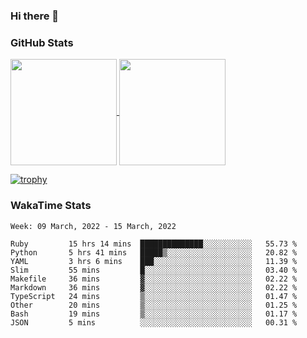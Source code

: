 ### Hi there 👋

### GitHub Stats

<a href="https://github.com/anuraghazra/github-readme-stats">
  <img align="center" height="170px" src="https://github-readme-stats.vercel.app/api/top-langs/?username=tksfjt1024&layout=compact&count_private=true&show_icons=true&show_icons=true&theme=graywhite" />
</a>
<a href="https://github.com/anuraghazra/github-readme-stats">
  <img align="center" height="170px" src="https://github-readme-stats.vercel.app/api?username=tksfjt1024&count_private=true&show_icons=true&show_icons=true&theme=graywhite" />
</a>

[![trophy](https://github-profile-trophy.vercel.app/?username=tksfjt1024)](https://github.com/ryo-ma/github-profile-trophy)

### WakaTime Stats

<!--START_SECTION:waka-->
```text
Week: 09 March, 2022 - 15 March, 2022

Ruby         15 hrs 14 mins  ██████████████░░░░░░░░░░░   55.73 % 
Python       5 hrs 41 mins   █████▒░░░░░░░░░░░░░░░░░░░   20.82 % 
YAML         3 hrs 6 mins    ███░░░░░░░░░░░░░░░░░░░░░░   11.39 % 
Slim         55 mins         █░░░░░░░░░░░░░░░░░░░░░░░░   03.40 % 
Makefile     36 mins         ▓░░░░░░░░░░░░░░░░░░░░░░░░   02.22 % 
Markdown     36 mins         ▓░░░░░░░░░░░░░░░░░░░░░░░░   02.22 % 
TypeScript   24 mins         ▒░░░░░░░░░░░░░░░░░░░░░░░░   01.47 % 
Other        20 mins         ▒░░░░░░░░░░░░░░░░░░░░░░░░   01.25 % 
Bash         19 mins         ▒░░░░░░░░░░░░░░░░░░░░░░░░   01.17 % 
JSON         5 mins          ░░░░░░░░░░░░░░░░░░░░░░░░░   00.31 % 
```
<!--END_SECTION:waka-->

